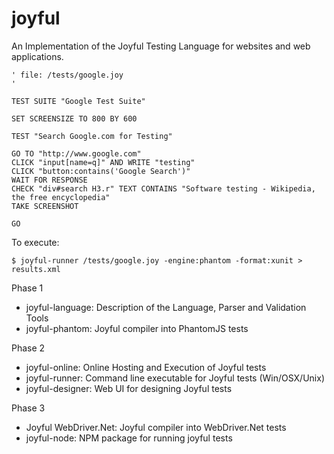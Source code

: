 joyful
======

An Implementation of the Joyful Testing Language for websites and web applications.

    ' file: /tests/google.joy
    '

    TEST SUITE "Google Test Suite"

    SET SCREENSIZE TO 800 BY 600

    TEST "Search Google.com for Testing"

    GO TO "http://www.google.com"
    CLICK "input[name=q]" AND WRITE "testing"
    CLICK "button:contains('Google Search')"
    WAIT FOR RESPONSE
    CHECK "div#search H3.r" TEXT CONTAINS "Software testing - Wikipedia, the free encyclopedia"
    TAKE SCREENSHOT
    
    GO

To execute:

    $ joyful-runner /tests/google.joy -engine:phantom -format:xunit > results.xml


Phase 1

- joyful-language: Description of the Language, Parser and Validation Tools
- joyful-phantom: Joyful compiler into PhantomJS tests

Phase 2

- joyful-online: Online Hosting and Execution of Joyful tests 
- joyful-runner: Command line executable for Joyful tests (Win/OSX/Unix)
- joyful-designer: Web UI for designing Joyful tests

Phase 3
 
- Joyful WebDriver.Net: Joyful compiler into WebDriver.Net tests
- joyful-node: NPM package for running joyful tests
